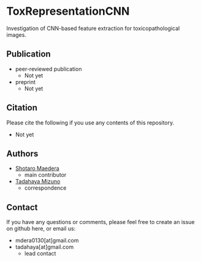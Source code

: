 # ToxRepresentationCNN
Investigation of CNN-based feature extraction for toxicopathological images.  

## Publication
- peer-reviewed publication  
    - Not yet  
- preprint  
    - Not yet  

## Citation
Please cite the following if you use any contents of this repository.  
- Not yet  

## Authors
- [Shotaro Maedera](https://github.com/ShotaroMaedera)  
    - main contributor  
- [Tadahaya Mizuno](https://github.com/tadahayamiz)  
    - correspondence  

## Contact
If you have any questions or comments, please feel free to create an issue on github here, or email us:  
- mdera0130[at]gmail.com  
- tadahaya[at]gmail.com  
    - lead contact  